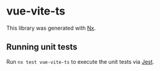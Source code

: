 # vue-vite-ts

This library was generated with [Nx](https://nx.dev).

## Running unit tests

Run `nx test vue-vite-ts` to execute the unit tests via [Jest](https://jestjs.io).
